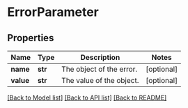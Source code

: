 # ErrorParameter

## Properties
Name | Type | Description | Notes
------------ | ------------- | ------------- | -------------
**name** | **str** | The object of the error. | [optional] 
**value** | **str** | The value of the object. | [optional] 

[[Back to Model list]](../README.md#documentation-for-models) [[Back to API list]](../README.md#documentation-for-api-endpoints) [[Back to README]](../README.md)

